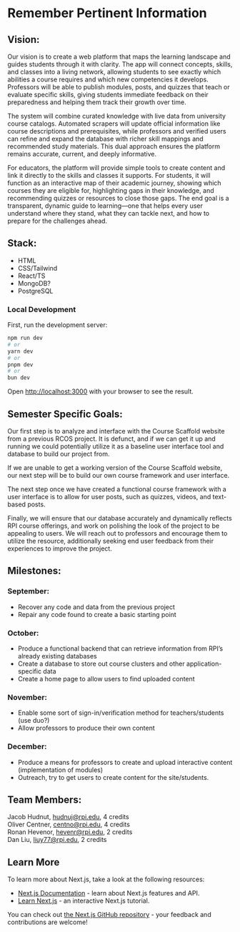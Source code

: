 # **Remember Pertinent Information**

## Vision:

Our vision is to create a web platform that maps the learning landscape and guides students through it with clarity. The app will connect concepts, skills, and classes into a living network, allowing students to see exactly which abilities a course requires and which new competencies it develops. Professors will be able to publish modules, posts, and quizzes that teach or evaluate specific skills, giving students immediate feedback on their preparedness and helping them track their growth over time.

The system will combine curated knowledge with live data from university course catalogs. Automated scrapers will update official information like course descriptions and prerequisites, while professors and verified users can refine and expand the database with richer skill mappings and recommended study materials. This dual approach ensures the platform remains accurate, current, and deeply informative.

For educators, the platform will provide simple tools to create content and link it directly to the skills and classes it supports. For students, it will function as an interactive map of their academic journey, showing which courses they are eligible for, highlighting gaps in their knowledge, and recommending quizzes or resources to close those gaps. The end goal is a transparent, dynamic guide to learning—one that helps every user understand where they stand, what they can tackle next, and how to prepare for the challenges ahead.

## Stack:

* HTML  
* CSS/Tailwind  
* React/TS  
* MongoDB?  
* PostgreSQL

### Local Development

First, run the development server:

```bash
npm run dev
# or
yarn dev
# or
pnpm dev
# or
bun dev
```

Open [http://localhost:3000](http://localhost:3000) with your browser to see the result.

## Semester Specific Goals:

Our first step is to  analyze and interface with the Course Scaffold website from a previous RCOS project. It is defunct, and if we can get it up and running we could potentially utilize it as a baseline user interface tool and database to build our project from.

If we are unable to get a working version of the Course Scaffold website, our next step will be to build our own course framework and user interface. 

The next step once we have created a functional course framework with a user interface is to allow for user posts, such as quizzes, videos, and text-based posts.

Finally, we will ensure that our database accurately and dynamically reflects RPI course offerings, and work on polishing the look of the project to be appealing to users. We will reach out to professors and encourage them to utilize the resource, additionally seeking end user feedback from their experiences to improve the project.

## Milestones:

### September:

* Recover any code and data from the previous project  
* Repair any code found to create a basic starting point

### October:

* Produce a functional backend that can retrieve information from RPI’s already existing databases  
* Create a database to store out course clusters and other application-specific data  
* Create a home page to allow users to find uploaded content

### November:

* Enable some sort of sign-in/verification method for teachers/students (use duo?)  
* Allow professors to produce their own content

### December:

* Produce a means for professors to create and upload interactive content (implementation of modules)  
* Outreach, try to get users to create content for the site/students.

## Team Members:

Jacob Hudnut, [hudnuj@rpi.edu](mailto:hudnuj@rpi.edu), 4 credits  
Oliver Centner, [centno@rpi.edu](mailto:centno@rpi.edu), 4 credits  
Ronan Hevenor, [hevenr@rpi.edu](mailto:hevenr@rpi.edu), 2 credits  
Dan Liu, [liuy77@rpi.edu](mailto:liuy77@rpi.edu), 2 credits

## Learn More

To learn more about Next.js, take a look at the following resources:

- [Next.js Documentation](https://nextjs.org/docs) - learn about Next.js features and API.
- [Learn Next.js](https://nextjs.org/learn) - an interactive Next.js tutorial.

You can check out [the Next.js GitHub repository](https://github.com/vercel/next.js) - your feedback and contributions are welcome!